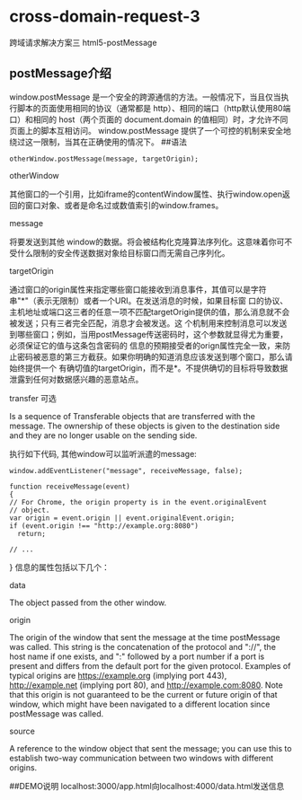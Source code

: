 # cross-domain-request-3
跨域请求解决方案三 html5-postMessage
## postMessage介绍
window.postMessage 是一个安全的跨源通信的方法。一般情况下，当且仅当执行脚本的页面使用相同的协议（通常都是 http）、相同的端口（http默认使用80端口）和相同的 host（两个页面的 document.domain 的值相同）时，才允许不同页面上的脚本互相访问。 window.postMessage 提供了一个可控的机制来安全地绕过这一限制，当其在正确使用的情况下。
##语法

    otherWindow.postMessage(message, targetOrigin);
otherWindow

其他窗口的一个引用，比如iframe的contentWindow属性、执行window.open返回的窗口对象、或者是命名过或数值索引的window.frames。

message

将要发送到其他 window的数据。将会被结构化克隆算法序列化。这意味着你可不受什么限制的安全传送数据对象给目标窗口而无需自己序列化。

targetOrigin

通过窗口的origin属性来指定哪些窗口能接收到消息事件，其值可以是字符串"\*"（表示无限制）或者一个URI。在发送消息的时候，如果目标窗
口的协议、主机地址或端口这三者的任意一项不匹配targetOrigin提供的值，那么消息就不会被发送；只有三者完全匹配，消息才会被发送。这
个机制用来控制消息可以发送到哪些窗口；例如，当用postMessage传送密码时，这个参数就显得尤为重要，必须保证它的值与这条包含密码的
信息的预期接受者的orign属性完全一致，来防止密码被恶意的第三方截获。如果你明确的知道消息应该发送到哪个窗口，那么请始终提供一个
有确切值的targetOrigin，而不是*。不提供确切的目标将导致数据泄露到任何对数据感兴趣的恶意站点。

transfer 可选

Is a sequence of Transferable objects that are transferred with the message. The ownership of these objects is given to 
the destination side and they are no longer usable on the sending side.

执行如下代码, 其他window可以监听派遣的message:

    window.addEventListener("message", receiveMessage, false);
    
    function receiveMessage(event)
    {
    // For Chrome, the origin property is in the event.originalEvent
    // object.
    var origin = event.origin || event.originalEvent.origin; 
    if (event.origin !== "http://example.org:8080")
      return;
  
    // ...
   }
信息的属性包括以下几个：

data

The object passed from the other window.

origin

The origin of the window that sent the message at the time postMessage was called. This string is
the concatenation of the protocol and "://", the host name if one exists, and ":" followed by a port
number if a port is present and differs from the default port for the given protocol. Examples of typical
origins are https://example.org (implying port 443), http://example.net (implying port 80), 
and http://example.com:8080. Note that this origin is not guaranteed to be the current or future origin
of that window, which might have been navigated to a different location since postMessage was called.

source

A reference to the window object that sent the message; you can use this to establish two-way communication 
between two windows with different origins.

##DEMO说明
localhost:3000/app.html向localhost:4000/data.html发送信息
